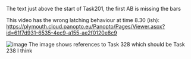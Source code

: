The text just above the start of Task201, the first AB is missing the bars

This video has the wrong latching behaviour at time 8.30 (ish):
https://plymouth.cloud.panopto.eu/Panopto/Pages/Viewer.aspx?id=61f7d931-6535-4ec9-a155-ae2f0120e8c9

![image](https://user-images.githubusercontent.com/5503433/154795939-5522a011-f4fd-4f31-ab31-d3183e854941.png)
The image shows references to Task 328 which should be Task 238 I think
